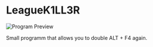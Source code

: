 # LeagueK1LL3R

![Program Preview](https://i.imgur.com/PNkbBb0.png)

Small programm that allows you to double ALT + F4 again.
